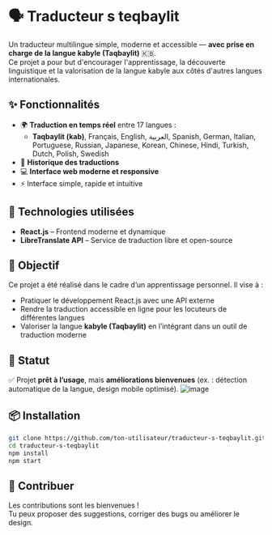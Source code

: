# 🗣️ Traducteur s teqbaylit

Un traducteur multilingue simple, moderne et accessible — **avec prise en charge de la langue kabyle (Taqbaylit)** 🇰🇧.  
Ce projet a pour but d'encourager l'apprentissage, la découverte linguistique et la valorisation de la langue kabyle aux côtés d'autres langues internationales.

## ✨ Fonctionnalités

- 🌍 **Traduction en temps réel** entre 17 langues :
  - **Taqbaylit (kab)**, Français, English, العربية, Spanish, German, Italian, Portuguese, Russian, Japanese, Korean, Chinese, Hindi, Turkish, Dutch, Polish, Swedish
- 🧠 **Historique des traductions**
- 💻 **Interface web moderne et responsive**
- ⚡ Interface simple, rapide et intuitive

## 🔧 Technologies utilisées

- **React.js** – Frontend moderne et dynamique
- **LibreTranslate API** – Service de traduction libre et open-source

## 🎯 Objectif

Ce projet a été réalisé dans le cadre d’un apprentissage personnel. Il vise à :

- Pratiquer le développement React.js avec une API externe
- Rendre la traduction accessible en ligne pour les locuteurs de différentes langues
- Valoriser la langue **kabyle (Taqbaylit)** en l’intégrant dans un outil de traduction moderne

## 🚀 Statut

✅ Projet **prêt à l’usage**, mais **améliorations bienvenues** (ex. : détection automatique de la langue, design mobile optimisé).
![image](https://github.com/user-attachments/assets/87a049bc-be96-4d2f-b0ef-66f6d99fd916)


## 📦 Installation

```bash
git clone https://github.com/ton-utilisateur/traducteur-s-teqbaylit.git
cd traducteur-s-teqbaylit
npm install
npm start
```

## 🤝 Contribuer

Les contributions sont les bienvenues !  
Tu peux proposer des suggestions, corriger des bugs ou améliorer le design.
